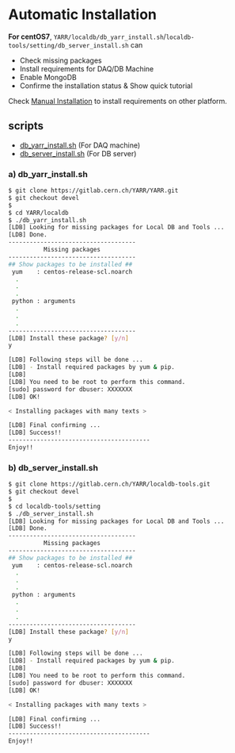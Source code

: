 # Automatic Installation

**For centOS7**, `YARR/localdb/db_yarr_install.sh`/`localdb-tools/setting/db_server_install.sh` can

- Check missing packages
- Install requirements for DAQ/DB Machine
- Enable MongoDB
- Confirme the installation status & Show quick tutorial

Check [Manual Installation](manual-install.md) to install requirements on other platform.

## scripts

- [db_yarr_install.sh](#a-db-yarr-install.sh) (For DAQ machine)
- [db_server_install.sh](#b-db-server-install.sh) (For DB server)

### a) db_yarr_install.sh

```bash
$ git clone https://gitlab.cern.ch/YARR/YARR.git
$ git checkout devel
$
$ cd YARR/localdb
$ ./db_yarr_install.sh
[LDB] Looking for missing packages for Local DB and Tools ...
[LDB] Done.
------------------------------------
          Missing packages
------------------------------------
## Show packages to be installed ##
 yum    : centos-release-scl.noarch
  .
  .
  .
 python : arguments
  .
  .
  .
------------------------------------
[LDB] Install these package? [y/n]
y

[LDB] Following steps will be done ...
[LDB] - Install required packages by yum & pip.
[LDB]
[LDB] You need to be root to perform this command.
[sudo] password for dbuser: XXXXXXX
[LDB] OK!

< Installing packages with many texts >

[LDB] Final confirming ...
[LDB] Success!!
----------------------------------------
Enjoy!!
```

### b) db_server_install.sh

```bash
$ git clone https://gitlab.cern.ch/YARR/localdb-tools.git
$ git checkout devel
$
$ cd localdb-tools/setting
$ ./db_server_install.sh
[LDB] Looking for missing packages for Local DB and Tools ...
[LDB] Done.
------------------------------------
          Missing packages
------------------------------------
## Show packages to be installed ##
 yum    : centos-release-scl.noarch
  .
  .
  .
 python : arguments
  .
  .
  .
------------------------------------
[LDB] Install these package? [y/n]
y

[LDB] Following steps will be done ...
[LDB] - Install required packages by yum & pip.
[LDB]
[LDB] You need to be root to perform this command.
[sudo] password for dbuser: XXXXXXX
[LDB] OK!

< Installing packages with many texts >

[LDB] Final confirming ...
[LDB] Success!!
----------------------------------------
Enjoy!!
```



